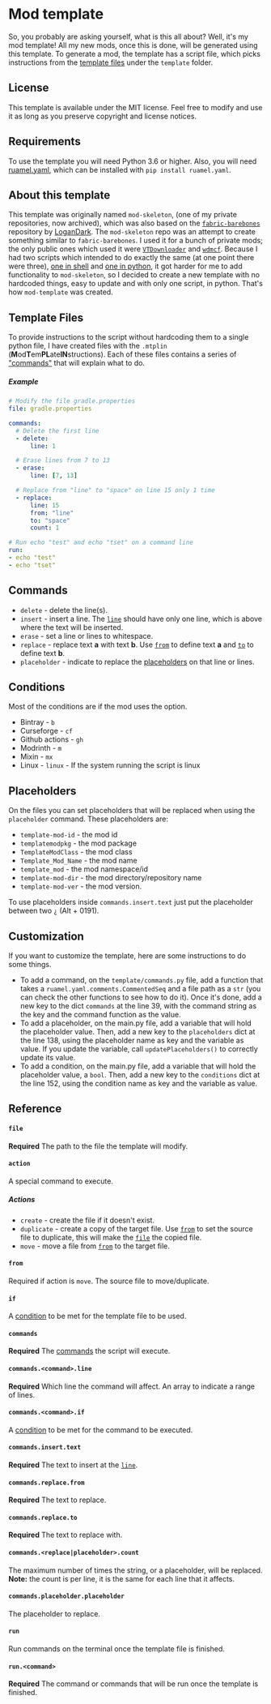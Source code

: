 # Mod template

So, you probably are asking yourself, what is this all about? Well, it's my mod template! All my new mods, once this is done, will be generated using this template. To generate a mod, the template has a script file, which picks instructions from the [template files](#template-files) under the `template` folder.

## License
This template is available under the MIT license. Feel free to modify and use it as long as you preserve copyright and license notices.

## Requirements
To use the template you will need Python 3.6 or higher. Also, you will need [ruamel.yaml](https://pypi.org/project/ruamel.yaml/), which can be installed with `pip install ruamel.yaml`.

## About this template
This template was originally named `mod-skeleton`, (one of my private repositories, now archived), which was also based on the [`fabric-barebones`](https://github.com/LoganDark/fabric-barebones) repository by [LoganDark](https://github.com/LoganDark).
The `mod-skeleton` repo was an attempt to create something similar to `fabric-barebones`. I used it for a bunch of private mods; the only public ones which used it were [`VTDownloader`](https://github.com/ByMartrixx/VTDownloader) and [`wdmcf`](https://github.com/ByMartrixx/wdmcf).
Because I had two scripts which intended to do exactly the same (at one point there were three), [one in shell](https://github.com/ByMartrixx/VTDownloader/blob/f702974054e512c05dedc714aff17ebfcc0ccecb/generate.sh) and [one in python](https://github.com/ByMartrixx/VTDownloader/blob/f702974054e512c05dedc714aff17ebfcc0ccecb/generate.py), it got harder for me to add functionality to `mod-skeleton`, so I decided to create a new template with no hardcoded things, easy to update and with only one script, in python.
That's how `mod-template` was created.

## Template Files
To provide instructions to the script without hardcoding them to a single python file, I have created files with the `.mtplin` (**M**od**T**em**PL**ate**IN**structions). Each of these files contains a series of ["commands"](#commands) that will explain what to do.

##### Example
```yaml
# Modify the file gradle.properties
file: gradle.properties

commands:
  # Delete the first line
  - delete:
      line: 1

  # Erase lines from 7 to 13
  - erase:
      line: [7, 13]

  # Replace from "line" to "space" on line 15 only 1 time
  - replace:
      line: 15
      from: "line"
      to: "space"
      count: 1

# Run echo "test" and echo "tset" on a command line
run:
- echo "test"
- echo "tset"
```

## Commands
- `delete` - delete the line(s).
- `insert` - insert a line. The [`line`](#commandscommandline) should have only one line, which is above where the text will be inserted.
- `erase` - set a line or lines to whitespace.
- `replace` - replace text **a** with text **b**. Use [`from`](#commandsreplacefrom) to define text **a** and [`to`](#commandsreplaceto) to define text **b**.
- `placeholder` - indicate to replace the [placeholders](#placeholders) on that line or lines.

## Conditions
Most of the conditions are if the mod uses the option.
- Bintray - `b`
- Curseforge - `cf`
- Github actions - `gh`
- Modrinth - `m`
- Mixin - `mx`
- Linux - `linux` - If the system running the script is linux

## Placeholders
On the files you can set placeholders that will be replaced when using the `placeholder` command. These placeholders are:
- `template-mod-id` - the mod id
- `templatemodpkg` - the mod package
- `TemplateModClass` - the mod class
- `Template_Mod_Name` - the mod name
- `template_mod` - the mod namespace/id
- `template-mod-dir` - the mod directory/repository name
- `template-mod-ver` - the mod version.

To use placeholders inside `commands.insert.text` just put the placeholder between two `¿` (Alt + 0191).

## Customization
If you want to customize the template, here are some instructions to do some things.
- To add a command, on the `template/commands.py` file, add a function that takes a `ruamel.yaml.comments.CommentedSeq` and a file path as a `str` (you can check the other functions to see how to do it). Once it's done, add a new key to the dict `commands` at the line 39, with the command string as the key and the command function as the value.
- To add a placeholder, on the main.py file, add a variable that will hold the placeholder value. Then, add a new key to the `placeholders` dict at the line 138, using the placeholder name as key and the variable as value. If you update the variable, call `updatePlaceholders()` to correctly update its value.
- To add a condition, on the main.py file, add a variable that will hold the placeholder value, a `bool`. Then, add a new key to the `conditions` dict at the line 152, using the condition name as key and the variable as value.

## Reference
#### `file`
**Required** The path to the file the template will modify.

#### `action`
A special command to execute.

##### Actions
- `create` - create the file if it doesn't exist.
- `duplicate` - create a copy of the target file. Use [`from`](#from) to set the source file to duplicate, this will make the [`file`](#file) the copied file.
- `move` - move a file from [`from`](#from) to the target file.

#### `from`
Required if action is `move`. The source file to move/duplicate.

#### `if`
A [condition](#conditions) to be met for the template file to be used.

#### `commands`
**Required** The [commands](#commands) the script will execute.

#### `commands.<command>.line`
**Required** Which line the command will affect. An array to indicate a range of lines.

#### `commands.<command>.if`
A [condition](#conditions) to be met for the command to be executed.

#### `commands.insert.text`
**Required** The text to insert at the [`line`](#commandscommandline).

#### `commands.replace.from`
**Required** The text to replace.

#### `commands.replace.to`
**Required** The text to replace with.

#### `commands.<replace|placeholder>.count`
The maximum number of times the string, or a placeholder, will be replaced. **Note:** the count is per line, it is the same for each line that it affects.

#### `commands.placeholder.placeholder`
The placeholder to replace.

#### `run`
Run commands on the terminal once the template file is finished.

#### `run.<command>`
**Required** The command or commands that will be run once the template is finished.
